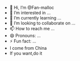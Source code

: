 - 👋 Hi, I’m @Fan-malloc
- 👀 I’m interested in ...
- 🌱 I’m currently learning ...
- 💞️ I’m looking to collaborate on ...
- 📫 How to reach me ...
- 😄 Pronouns: ...
- ⚡ Fun fact: ...
- I come from China
- If you want,do it

<!---
Fan-malloc/Fan-malloc is a ✨ special ✨ repository because its `README.md` (this file) appears on your GitHub profile.
You can click the Preview link to take a look at your changes.
--->
